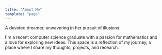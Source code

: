 ```yaml
---
title: "About Me"
template: "page"
---
```


A devoted dreamer, unwavering in her pursuit of illusions.

I'm a recent computer science graduate with a passion for mathematics and a love for exploring new ideas. This space is a reflection of my journey, a place where I share my thoughts, projects, and research.
